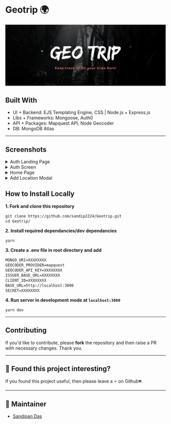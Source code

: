 # Geotrip 🌍

<p align="center">
   <img src="client/public/assets/images/Banner.jpg" alt="Logo"/>
</p>

<!-- ABOUT THE PROJECT -->

## Built With

- UI + Backend: EJS Templating Engine, CSS | Node.js + Express.js
- Libs + Frameworks: Mongoose, Auth0
- API + Packages: Mapquest API, Node Geocoder
- DB: MongoDB Atlas
---

## Screenshots

<details>
    <summary>Auth Landing Page</summary>
    <img src="client/public/assets/images/auth.PNG"/>
</details>
<details>
    <summary>Auth Screen</summary>
    <img src="client/public/assets/images/auth0.PNG"/>
</details>
<details>
    <summary>Home Page</summary>
    <img src="client/public/assets/images/home.PNG"/>
</details>
<details>
    <summary>Add Location Modal</summary>
    <img src="client/public/assets/images/add.PNG"/>
</details>

<!-- BUILT WITH -->  

## How to Install Locally

**1. Fork and clone this repository**

   ```
   git clone https://github.com/sandip2224/Geotrip.git
   cd Geotrip/
   ```  
   
**2. Install required dependancies/dev dependancies**  

   ```
   yarn
   ```  
**3. Create a .env file in root directory and add**  

  ```
MONGO_URI=XXXXXXXX
GEOCODER_PROVIDER=mapquest
GEOCODER_API_KEY=XXXXXXXX
ISSUER_BASE_URL=XXXXXXXX
CLIENT_ID=XXXXXXXX
BASE_URL=http://localhost:3000
SECRET=XXXXXXXX
  ```

**4. Run server in development mode at `localhost:3000`**  

  ```
  yarn dev
  ```
  
---

## Contributing

If you'd like to contribute, please **fork** the repository and then raise a PR with necessary changes. Thank you.

---

## 🤎 Found this project interesting?

If you found this project useful, then please leave a :star: on Github💔.

---

## 👨 Maintainer
  - [Sandipan Das](https://linkedin.com/in/sandipan0164/)
